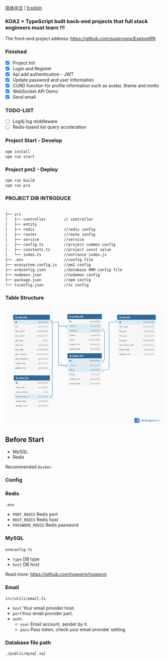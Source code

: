 [简体中文](./README.md) | [English](./README.en.md)

### KOA2 + TypeScript built back-end projects that full stack engineers must learn !!!

The front-end project address: https://github.com/supervons/ExploreRN

### Finished

- [x] Project Init
- [x] Login and Register
- [x] Api add authentication - JWT
- [x] Update password and user information
- [x] CURD function for profile information such as avatar, theme and motto
- [x] WebSocket API Demo
- [x] Send email

### TODO-LIST

- [ ] Log4j log middleware
- [ ] Redis-based list query acceleration

### Project Start - Develop

```
npm install
npm run start
```

### Project pm2 - Deploy

```
npm run build
npm run pro
```

### PROJECT DIR INTRODUCE

```
.
├── src
│   ├── controller        // controller
│   ├── entity
│   ├── redis             //redis config
│   ├── router            //route config
│   ├── service           //service
│   ├── config.ts         //project common config
│   ├── constants.ts      //project const value
│   └── index.ts          //entrance index.js
├── .env                  //config file
├── ecosystem.config.js   //pm2 config
├── ormconfig.json        //database ORM config file
├── nodemon.json          //nodemon config
├── package.json          //npm config
└── tsconfig.json         //ts config
```

### Table Structure

<img src="./public/explore.png" alt="Structure" align="center"/>

## Before Start

- MySQL
- Redis

Recommended `Docker`.

### Config

### Redis

`.env`

- `PORT_REDIS` Redis port
- `HOST_REDIS` Redis host
- `PASSWORD_REDIS` Redis password

### MySQL

`ormconfig.ts`

- `type` DB type
- `host` DB host

Read more: https://github.com/typeorm/typeorm

### Email

`src/utils/email.ts`

- `host` Your email provider host.
- `port`Your email provider part.
- `auth`
  - `user` Email account, sender by it.
  - `pass` Pass token, check your email provider setting.

### Database file path

```
./public/mysql.sql
```
